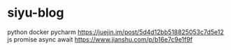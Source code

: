 # siyu-blog
python docker pycharm https://juejin.im/post/5d4d12bb518825053c7d5e12
js promise async await  https://www.jianshu.com/p/b16e7c9e1f9f
